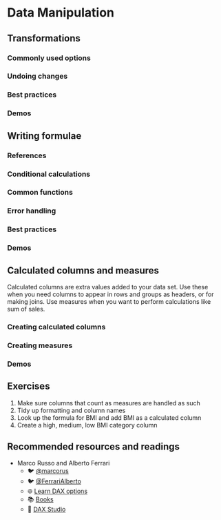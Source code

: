 # Data Manipulation

## Transformations
### Commonly used options
### Undoing changes
### Best practices
### Demos

## Writing formulae
### References
### Conditional calculations
### Common functions
### Error handling
### Best practices
### Demos

## Calculated columns and measures
Calculated columns are extra values added to your data set. Use these when you need columns to appear in rows and groups as headers, or for making joins. Use measures when you want to perform calculations like sum of sales. 

### Creating calculated columns
### Creating measures 
### Demos

## Exercises
1. Make sure columns that count as measures are handled as such
2. Tidy up formatting and column names
3. Look up the formula for BMI and add BMI as a calculated column
4. Create a high, medium, low BMI category column

## Recommended resources and readings
- Marco Russo and Alberto Ferrari
    + :bird: [@marcorus](https://twitter.com/marcorus)
    + :bird: [@FerrariAlberto](https://twitter.com/FerrariAlberto)
    + :globe_with_meridians: [Learn DAX options](https://www.sqlbi.com/guides/dax/)
    + :books: [Books](https://www.sqlbi.com/books/)
    + :wrench: [DAX Studio](https://www.sqlbi.com/tools/dax-studio/)
